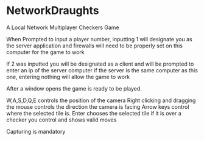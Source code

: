 # NetworkDraughts
A Local Network Multiplayer Checkers Game


When Prompted to input a player number, inputting 1 will designate you as the server application and firewalls 
will need to be properly set on this computer for the game to work

If 2 was inputted you will be designated as a client and will be prompted to enter an ip of the server computer
if the server is the same computer as this one, entering nothing will allow the game to work


After a window opens the game is ready to be played.

W,A,S,D,Q,E controls the position of the camera
Right clicking and dragging the mouse controls the direction the camera is facing
Arrow keys control where the selected tile is.
Enter chooses the selected tile if it is over a checker you control and shows valid moves

Capturing is mandatory
